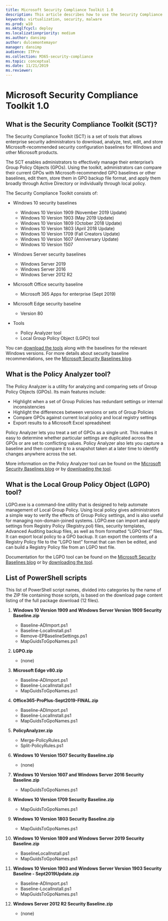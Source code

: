 ```yaml
---
title: Microsoft Security Compliance Toolkit 1.0
description: This article describes how to use the Security Compliance Toolkit in your organization
keywords: virtualization, security, malware
ms.prod: w10
ms.mktglfcycl: deploy
ms.localizationpriority: medium
ms.author: dansimp
author: dulcemontemayor
manager: dansimp
audience: ITPro
ms.collection: M365-security-compliance
ms.topic: conceptual
ms.date: 11/21/2019
ms.reviewer: 
---
```


# Microsoft Security Compliance Toolkit 1.0

## What is the Security Compliance Toolkit (SCT)?

The Security Compliance Toolkit (SCT) is a set of tools that allows enterprise security administrators to download, analyze, test, edit, and store Microsoft-recommended security configuration baselines for Windows and other Microsoft products.

The SCT enables administrators to effectively manage their enterprise’s Group Policy Objects (GPOs). Using the toolkit, administrators can compare their current GPOs with Microsoft-recommended GPO baselines or other baselines, edit them, store them in GPO backup file format, and apply them broadly through Active Directory or individually through local policy.
<p></p>

The Security Compliance Toolkit consists of:

- Windows 10 security baselines
    - Windows 10 Version 1909 (November 2019 Update)
    - Windows 10 Version 1903 (May 2019 Update)
    - Windows 10 Version 1809 (October 2018 Update)
    - Windows 10 Version 1803 (April 2018 Update)
    - Windows 10 Version 1709 (Fall Creators Update)
    - Windows 10 Version 1607 (Anniversary Update)
    - Windows 10 Version 1507

- Windows Server security baselines
    - Windows Server 2019
    - Windows Server 2016
    - Windows Server 2012 R2

- Microsoft Office security baseline
    - Microsoft 365 Apps for enterprise (Sept 2019)

- Microsoft Edge security baseline
    - Version 80

- Tools
    - Policy Analyzer tool
    - Local Group Policy Object (LGPO) tool


You can [download the tools](https://www.microsoft.com/download/details.aspx?id=55319) along with the baselines for the relevant Windows versions. For more details about security baseline recommendations, see the [Microsoft Security Baselines blog](https://techcommunity.microsoft.com/t5/Microsoft-Security-Baselines/bg-p/Microsoft-Security-Baselines).

## What is the Policy Analyzer tool?

The Policy Analyzer is a utility for analyzing and comparing sets of Group Policy Objects (GPOs). Its main features include:
- Highlight when a set of Group Policies has redundant settings or internal inconsistencies
- Highlight the differences between versions or sets of Group Policies
- Compare GPOs against current local policy and local registry settings
- Export results to a Microsoft Excel spreadsheet

Policy Analyzer lets you treat a set of GPOs as a single unit. This makes it easy to determine whether particular settings are duplicated across the GPOs or are set to conflicting values. Policy Analyzer also lets you capture a baseline and then compare it to a snapshot taken at a later time to identify changes anywhere across the set. 

More information on the Policy Analyzer tool can be found on the [Microsoft Security Baselines blog](https://techcommunity.microsoft.com/t5/microsoft-security-baselines/new-tool-policy-analyzer/ba-p/701049) or by [downloading the tool](https://www.microsoft.com/download/details.aspx?id=55319).

## What is the Local Group Policy Object (LGPO) tool?

LGPO.exe is a command-line utility that is designed to help automate management of Local Group Policy. 
Using local policy gives administrators a simple way to verify the effects of Group Policy settings, and is also useful for managing non-domain-joined systems. 
LGPO.exe can import and apply settings from Registry Policy (Registry.pol) files, security templates, Advanced Auditing backup files, as well as from formatted “LGPO text” files. 
It can export local policy to a GPO backup. 
It can export the contents of a Registry Policy file to the “LGPO text” format that can then be edited, and can build a Registry Policy file from an LGPO text file.

Documentation for the LGPO tool can be found on the [Microsoft Security Baselines blog](https://techcommunity.microsoft.com/t5/microsoft-security-baselines/lgpo-exe-local-group-policy-object-utility-v1-0/ba-p/701045) or by [downloading the tool](https://www.microsoft.com/download/details.aspx?id=55319).

## List of PowerShell scripts

This list of PowerShell script names, divided into categories by the name of the ZIP file containing those scripts, is based on the download page content listing of the full package download (12 files).

1. **Windows 10 Version 1909 and Windows Server Version 1909 Security Baseline.zip**

    - Baseline-ADImport.ps1
    - Baseline-LocalInstall.ps1
    - Remove-EPBaselineSettings.ps1
    - MapGuidsToGpoNames.ps1

2. **LGPO.zip**
    - (none)

3. **Microsoft Edge v80.zip**

    - Baseline-ADImport.ps1
    - Baseline-LocalInstall.ps1
    - MapGuidsToGpoNames.ps1

4. **Office365-ProPlus-Sept2019-FINAL.zip**

    - Baseline-ADImport.ps1
    - Baseline-LocalInstall.ps1
    - MapGuidsToGpoNames.ps1

5. **PolicyAnalyzer.zip**

    - Merge-PolicyRules.ps1
    - Split-PolicyRules.ps1

6. **Windows 10 Version 1507 Security Baseline.zip**
    - (none)

7. **Windows 10 Version 1607 and Windows Server 2016 Security Baseline.zip**

    - MapGuidsToGpoNames.ps1

8. **Windows 10 Version 1709 Security Baseline.zip**

    - MapGuidsToGpoNames.ps1

9. **Windows 10 Version 1803 Security Baseline.zip**

    - MapGuidsToGpoNames.ps1

10. **Windows 10 Version 1809 and Windows Server 2019 Security Baseline.zip**

    - BaselineLocalInstall.ps1
    - MapGuidsToGpoNames.ps1

11. **Windows 10 Version 1903 and Windows Server Version 1903 Security Baseline - Sept2019Update.zip**

    - Baseline-ADImport.ps1
    - Baseline-LocalInstall.ps1
    - MapGuidsToGpoNames.ps1

12. **Windows Server 2012 R2 Security Baseline.zip**
    - (none)

